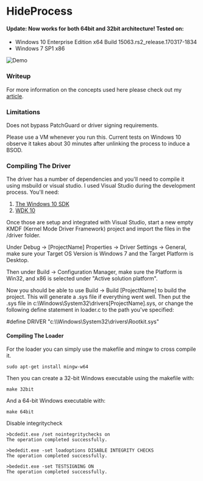 # HideProcess

#### Update: Now works for both 64bit and 32bit architecture! Tested on: 

 * Windows 10 Enterprise Edition x64 Build 15063.rs2_release.170317-1834
 * Windows 7 SP1 x86

![Demo](https://github.com/landhb/HideProcess/blob/master/img/demo.PNG?raw=true "Demo")

### Writeup

For more information on the concepts used here please check out my [article](http://www.landhb.me/posts/v9eRa/a-basic-windows-dkom-rootkit-pt-1/).

### Limitations

Does not bypass PatchGuard or driver signing requirements.

Please use a VM whenever you run this. Current tests on Windows 10 observe it takes about 30 minutes after unlinking the process to induce a BSOD.

### Compiling The Driver 

The driver has a number of dependencies and you'll need to compile it using msbuild or visual studio. I used Visual Studio during the development process. You'll need:

1. [The Windows 10 SDK](https://developer.microsoft.com/en-us/windows/downloads/windows-10-sdk)
2. [WDK 10](https://msdn.microsoft.com/en-us/library/windows/hardware/ff557573(v=vs.85).aspx)

Once those are setup and integrated with Visual Studio, start a new empty KMDF (Kernel Mode Driver Framework) project and import the files in the /driver folder. 

Under Debug -> [ProjectName] Properties -> Driver Settings -> General, make sure your Target OS Version is Windows 7 and the Target Platform is Desktop.

Then under Build -> Configuration Manager, make sure the Platform is Win32, and x86 is selected under "Active solution platform".

Now you should be able to use Build -> Build [ProjectName] to build the project. This will generate a .sys file if everything went well. Then put the .sys file in c:\Windows\System32\drivers\[ProjectName].sys, or change the following define statement in loader.c to the path you've specified:

#define DRIVER "c:\\\\Windows\\System32\\drivers\\Rootkit.sys"

#### Compiling The Loader

For the loader you can simply use the makefile and mingw to cross compile it. 

```
sudo apt-get install mingw-w64
```

Then you can create a 32-bit Windows executable using the makefile with:

```
make 32bit
```

And a 64-bit Windows executable with:

```
make 64bit
```

Disable integritycheck

```
>bcdedit.exe /set nointegritychecks on
The operation completed successfully.

>bededit.exe -set loadoptions DISABLE INTEGRITY CHECKS
The operation completed successfully.

>bededit.exe -set TESTSIGNING ON
The operation completed successfully.
```

